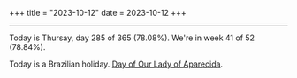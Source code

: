 +++
title = "2023-10-12"
date = 2023-10-12
+++

---

Today is Thursay, day 285 of 365 (78.08%). We're in week 41 of 52 (78.84%).

Today is a Brazilian holiday. [Day of Our Lady of Aparecida](https://en.wikipedia.org/wiki/Our_Lady_of_Aparecida).
